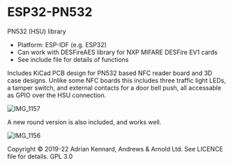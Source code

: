 # ESP32-PN532

PN532 (HSU) library
- Platform: ESP-IDF (e.g. ESP32)
- Can work with DESFireAES library for NXP MIFARE DESFire EV1 cards
- See include file for details of functions

Includes KiCad PCB design for PN532 based NFC reader board and 3D case designs. Unlike some NFC boards this includes three traffic light LEDs, a tamper switch, and external contacts for a door bell push, all accessable as GPIO over the HSU connection.

![IMG_1157](https://user-images.githubusercontent.com/996983/176459605-0ee06dcd-570a-4d86-894a-01e8bed18eb5.jpg)

A new round version is also included, and works well.

![IMG_1156](https://user-images.githubusercontent.com/996983/176459174-3fe8433f-f9d8-4517-bcb8-0d9437883fc2.jpeg)

Copyright © 2019-22 Adrian Kennard, Andrews & Arnold Ltd. See LICENCE file for details. GPL 3.0
